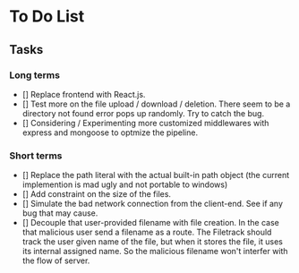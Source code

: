 # To Do List

## Tasks

### Long terms

- [] Replace frontend with React.js.
- [] Test more on the file upload / download / deletion.
  There seem to be a directory not found error pops
  up randomly. Try to catch the bug.
- [] Considering / Experimenting more customized middlewares with express
  and mongoose to optmize the pipeline.

### Short terms

- [] Replace the path literal with the actual built-in path object
  (the current implemention is mad ugly and not portable to windows)
- [] Add constraint on the size of the files.
- [] Simulate the bad network connection from the client-end. See
  if any bug that may cause.
- [] Decouple that user-provided filename with file creation.
  In the case that malicious user send a filename as a route.
  The Filetrack should track the user given name of the file,
  but when it stores the file, it uses its internal assigned name.
  So the malicious filename won't interfer with the flow of server.

